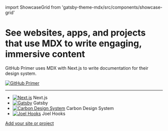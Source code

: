 import ShowcaseGrid from 'gatsby-theme-mdx/src/components/showcase-grid'

# See websites, apps, and projects that use MDX to write engaging, immersive content

GitHub Primer uses MDX with Next.js to write documentation for their design system.

[![GitHub Primer](https://mdx-js.github.io/showcase/images/primer.png)](https://github.com/primer/components)

* * *

<ShowcaseGrid>

- [![Next.js](https://mdx-js.github.io/showcase/images/nextjs.png)](https://github.com/zeit/next.js) Next.js
- [![Gatsby](https://mdx-js.github.io/showcase/images/gatsby.png)](https://github.com/gatsbyjs/gatsby) Gatsby
- [![Carbon Design System](https://mdx-js.github.io/showcase/images/carbon.png)](https://github.com/carbon-design-system/carbon-website) Carbon Design System
- [![Joel Hooks](https://mdx-js.github.io/showcase/images/joelhooks.png)](https://github.com/joelhooks/joelhooks-com) Joel Hooks

</ShowcaseGrid>

[Add your site or project](https://github.com/mdx-js/showcase/issues/new)
